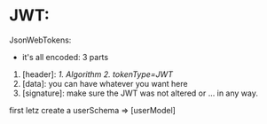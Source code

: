 # JWT: 
JsonWebTokens:
- it's all encoded: 3 parts
1. [header]: *1. Algorithm* *2. tokenType=JWT*
2. [data]: you can have whatever you want here
3. [signature]: make sure the JWT was not altered or ...  in any way.

first letz create a userSchema => [userModel]

